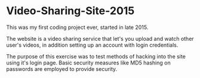 # Video-Sharing-Site-2015
This was my first coding project ever, started in late 2015.

The website is a video sharing service that let's you upload and watch other user's videos, in addition setting up an account with login credentials.

The purpose of this exercise was to test methods of hacking into the site using it's login page. Basic security measures like MD5 hashing on passwords are employed to provide security. 
